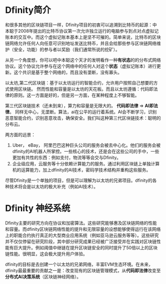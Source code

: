 # Dfinity简介

和很多其他的区块链项目一样，Dfinity项目的初衷可以追溯到比特币的起源：中本聪于2008年提出的比特币协议第一次允许独立运行的电脑参与到点对点虚拟记账本的交互中。而这个虚拟记账本基本上是坚不可摧的。简单来说，比特币的区块链网络允许任何人向任意可识别地址发送比特币，并且会给那些参与区块链网络维护（安全，功能）的参与者以奖励（我们通常所说的挖矿）。

从另一个角度想，你可以吧中本聪这个天才的发明看作一种**有状态**的的分布式网络协议。这个协议允许参与在这个网络中的任何人对这个**状态**（虚拟记账本）进行更新。这个共识是基于整个网络的，而且没有垄断，没有寡头。

以太坊,第二代区块链：基于以太坊运行的智能合约，允许用户按照自己想要的方式使用区块链。
然而性能和容量是以太坊的天花板。而且以太坊遵循：代码即法律的原则。这一方面是好的，但是另一方面，在某种程度上不够智能。

第三代区块链技术（还未到来），算力和容量是无限大的。
**代码即法律** => **AI即法律**。 同样无中心，无垄断。算法，ai在公平的运行着系统。AI会不断学习，识别恶意智能合约，识别恶意攻击，确保安全。我们叫这种第三代区块链技术：聪明的分布云。

两方面的远景：

1. Uber， eBay， 阿里巴巴这种巨头公司的服务会被去中心化。他们的服务会被dfinity的AI机器人所掌控。一些核心的技术，还是会在这些公司的手中，一些更加有共性的东西：例如支付，物流等等会交与Dfinity。
2. 企业级应用，云服务等十分依赖计算能力的服务。通过利用区块链上单独计算机的运算能力，加上dfinity的AI技术，密码学技术结构并重构这些服务。

尽管Dfinity是一个单独的项目，但是可以理解为以太坊的兄弟项目。dfinity的各种技术将会是以太坊的极大补充（例如AI技术）。

# Dfinity **神经系统**

Dfinity主要的研究方向在协议和加密算法。这些研究能够惠及区块链网络的性能和容量。而dfinity区块链网络性能的提升和无限容量的设想能够使得运行在该网络上的职能合约执行真正的大型商业应用系统（例如亚马逊云服务等等）。这些研究并不仅仅停留在研究阶段，其中部分研究成果已经被广泛接受并在实践对区块链性能有巨大提升。例如阈值中继链在提升区块链安全的同时提升了50倍以上的区块链性能。很明显，这会极大提升用户体验。

dfinity的目标是去创建一个以太坊的兄弟网络，丰富EVM生态环境。在未来，dfinity最最重要的贡献之一是：改变现有的区块链管理模式，从**代码即法律**改变至**分布式AI决策系统**（区块链神经网络）。

